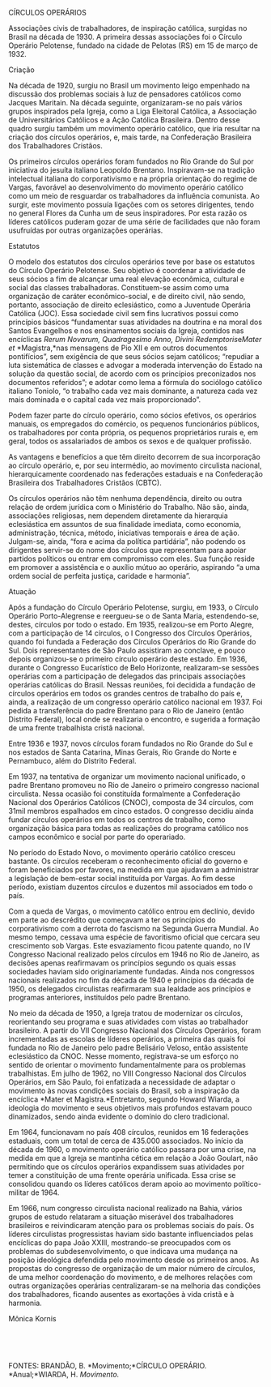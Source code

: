 CÍRCULOS OPERÁRIOS

Associações civis de trabalhadores, de inspiração católica, surgidas no
Brasil na década de 1930. A primeira dessas associações foi o Círculo
Operário Pelotense, fundado na cidade de Pelotas (RS) em 15 de março de
1932.

Criação

Na década de 1920, surgiu no Brasil um movimento leigo empenhado na
discussão dos problemas sociais à luz de pensadores católicos como
Jacques Maritain. Na década seguinte, organizaram-se no país vários
grupos inspirados pela Igreja, como a Liga Eleitoral Católica, a
Associação de Universitários Católicos e a Ação Católica Brasileira.
Dentro desse quadro surgiu também um movimento operário católico, que
iria resultar na criação dos círculos operários, e, mais tarde, na
Confederação Brasileira dos Trabalhadores Cristãos.

Os primeiros círculos operários foram fundados no Rio Grande do Sul por
iniciativa do jesuíta italiano Leopoldo Brentano. Inspiravam-se na
tradição intelectual italiana do corporativismo e na própria orientação
do regime de Vargas, favorável ao desenvolvimento do movimento operário
católico como um meio de resguardar os trabalhadores da influência
comunista. Ao surgir, este movimento possuía ligações com os setores
dirigentes, tendo no general Flores da Cunha um de seus inspiradores.
Por esta razão os líderes católicos puderam gozar de uma série de
facilidades que não foram usufruídas por outras organizações operárias.

Estatutos

O modelo dos estatutos dos círculos operários teve por base os estatutos
do Círculo Operário Pelotense. Seu objetivo é coordenar a atividade de
seus sócios a fim de alcançar uma real elevação econômica, cultural e
social das classes trabalhadoras. Constituem-se assim como uma
organização de caráter econômico-social, e de direito civil, não sendo,
portanto, associação de direito eclesiástico, como a Juventude Operária
Católica (JOC). Essa sociedade civil sem fins lucrativos possui como
princípios básicos “fundamentar suas atividades na doutrina e na moral
dos Santos Evangelhos e nos ensinamentos sociais da Igreja, contidos nas
encíclicas *Rerum Novarum, Quadragesimo Anno, Divini Redemptoris*e*Mater
et* *Magistra,*nas mensagens de Pio XII e em outros documentos
pontifícios”, sem exigência de que seus sócios sejam católicos;
“repudiar a luta sistemática de classes e advogar a moderada intervenção
do Estado na solução da questão social, de acordo com os princípios
preconizados nos documentos referidos”; e adotar como lema a fórmula do
sociólogo católico italiano Toniolo, “o trabalho cada vez mais
dominante, a natureza cada vez mais dominada e o capital cada vez mais
proporcionado”.

Podem fazer parte do círculo operário, como sócios efetivos, os
operários manuais, os empregados do comércio, os pequenos funcionários
públicos, os trabalhadores por conta própria, os pequenos proprietários
rurais e, em geral, todos os assalariados de ambos os sexos e de
qualquer profissão.

As vantagens e benefícios a que têm direito decorrem de sua incorporação
ao círculo operário, e, por seu intermédio, ao movimento circulista
nacional, hierarquicamente coordenado nas federações estaduais e na
Confederação Brasileira dos Trabalhadores Cristãos (CBTC).

Os círculos operários não têm nenhuma dependência, direito ou outra
relação de ordem jurídica com o Ministério do Trabalho. Não são, ainda,
associações religiosas, nem dependem diretamente da hierarquia
eclesiástica em assuntos de sua finalidade imediata, como economia,
administração, técnica, método, iniciativas temporais e área de ação.
Julgam-se, ainda, “fora e acima da política partidária”, não podendo os
dirigentes servir-se do nome dos círculos que representam para apoiar
partidos políticos ou entrar em compromisso com eles. Sua função reside
em promover a assistência e o auxílio mútuo ao operário, aspirando “a
uma ordem social de perfeita justiça, caridade e harmonia”.

Atuação

Após a fundação do Círculo Operário Pelotense, surgiu, em 1933, o
Círculo Operário Porto-Alegrense e reergueu-se o de Santa Maria,
estendendo-se, destes, círculos por todo o estado. Em 1935, realizou-se
em Porto Alegre, com a participação de 14 círculos, o I Congresso dos
Círculos Operários, quando foi fundada a Federação dos Círculos
Operários do Rio Grande do Sul. Dois representantes de São Paulo
assistiram ao conclave, e pouco depois organizou-se o primeiro círculo
operário deste estado. Em 1936, durante o Congresso Eucarístico de Belo
Horizonte, realizaram-se sessões operárias com a participação de
delegados das principais associações operárias católicas do Brasil.
Nessas reuniões, foi decidida a fundação de círculos operários em todos
os grandes centros de trabalho do país e, ainda, a realização de um
congresso operário católico nacional em 1937. Foi pedida a transferência
do padre Brentano para o Rio de Janeiro (então Distrito Federal), local
onde se realizaria o encontro, e sugerida a formação de uma frente
trabalhista cristã nacional.

Entre 1936 e 1937, novos círculos foram fundados no Rio Grande do Sul e
nos estados de Santa Catarina, Minas Gerais, Rio Grande do Norte e
Pernambuco, além do Distrito Federal.

Em 1937, na tentativa de organizar um movimento nacional unificado, o
padre Brentano promoveu no Rio de Janeiro o primeiro congresso nacional
circulista. Nessa ocasião foi constituída formalmente a Confederação
Nacional dos Operários Católicos (CNOC), composta de 34 círculos, com
31mil membros espalhados em cinco estados. O congresso decidiu ainda
fundar círculos operários em todos os centros de trabalho, como
organização básica para todas as realizações do programa católico nos
campos econômico e social por parte do operariado.

No período do Estado Novo, o movimento operário católico cresceu
bastante. Os círculos receberam o reconhecimento oficial do governo e
foram beneficiados por favores, na medida em que ajudavam a administrar
a legislação de bem-estar social instituída por Vargas. Ao fim desse
período, existiam duzentos círculos e duzentos mil associados em todo o
país.

Com a queda de Vargas, o movimento católico entrou em declínio, devido
em parte ao descrédito que começavam a ter os princípios do
corporativismo com a derrota do fascismo na Segunda Guerra Mundial. Ao
mesmo tempo, cessava uma espécie de favoritismo oficial que cercara seu
crescimento sob Vargas. Este esvaziamento ficou patente quando, no IV
Congresso Nacional realizado pelos círculos em 1946 no Rio de Janeiro,
as decisões apenas reafirmavam os princípios segundo os quais essas
sociedades haviam sido originariamente fundadas. Ainda nos congressos
nacionais realizados no fim da década de 1940 e princípios da década de
1950, os delegados circulistas reafirmaram sua lealdade aos princípios e
programas anteriores, instituídos pelo padre Brentano.

No meio da década de 1950, a Igreja tratou de modernizar os círculos,
reorientando seu programa e suas atividades com vistas ao trabalhador
brasileiro. A partir do VII Congresso Nacional dos Círculos Operários,
foram incrementadas as escolas de líderes operários, a primeira das
quais foi fundada no Rio de Janeiro pelo padre Belisário Veloso, então
assistente eclesiástico da CNOC. Nesse momento, registrava-se um esforço
no sentido de orientar o movimento fundamentalmente para os problemas
trabalhistas. Em julho de 1962, no VIII Congresso Nacional dos Círculos
Operários, em São Paulo, foi enfatizada a necessidade de adaptar o
movimento às novas condições sociais do Brasil, sob a inspiração da
encíclica *Mater et Magistra.*Entretanto, segundo Howard Wiarda, a
ideologia do movimento e seus objetivos mais profundos estavam pouco
dinamizados, sendo ainda evidente o domínio do clero tradicional.

Em 1964, funcionavam no país 408 círculos, reunidos em 16 federações
estaduais, com um total de cerca de 435.000 associados. No início da
década de 1960, o movimento operário católico passara por uma crise, na
medida em que a Igreja se mantinha cética em relação a João Goulart, não
permitindo que os círculos operários expandissem suas atividades por
temer a constituição de uma frente operária unificada. Essa crise se
consolidou quando os líderes católicos deram apoio ao movimento
político-militar de 1964.

Em 1966, num congresso circulista nacional realizado na Bahia, vários
grupos de estudo relataram a situação miserável dos trabalhadores
brasileiros e reivindicaram atenção para os problemas sociais do país.
Os líderes circulistas progressistas haviam sido bastante influenciados
pelas encíclicas do papa João XXIII, mostrando-se preocupados com os
problemas do subdesenvolvimento, o que indicava uma mudança na posição
ideológica defendida pelo movimento desde os primeiros anos. As
propostas do congresso de organização de um maior número de círculos, de
uma melhor coordenação do movimento, e de melhores relações com outras
organizações operárias centralizaram-se na melhoria das condições dos
trabalhadores, ficando ausentes as exortações à vida cristã e à
harmonia.

Mônica Kornis

 

 

FONTES: BRANDÃO, B. *Movimento;*CÍRCULO OPERÁRIO. *Anual;*WIARDA, H.
*Movimento.*

 
